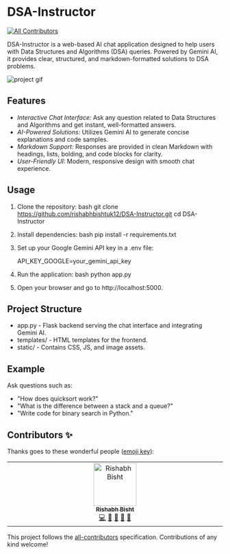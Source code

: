 # DSA-Instructor
<!-- ALL-CONTRIBUTORS-BADGE:START - Do not remove or modify this section -->
[![All Contributors](https://img.shields.io/badge/all_contributors-1-orange.svg?style=flat-square)](#contributors-)
<!-- ALL-CONTRIBUTORS-BADGE:END -->

DSA-Instructor is a web-based AI chat application designed to help users with Data Structures and Algorithms (DSA) queries. Powered by Gemini AI, it provides clear, structured, and markdown-formatted solutions to DSA problems.

![project gif](assets/dsa.gif)

## Features

- *Interactive Chat Interface:* Ask any question related to Data Structures and Algorithms and get instant, well-formatted answers.
- *AI-Powered Solutions:* Utilizes Gemini AI to generate concise explanations and code samples.
- *Markdown Support:* Responses are provided in clean Markdown with headings, lists, bolding, and code blocks for clarity.
- *User-Friendly UI:* Modern, responsive design with smooth chat experience.

## Usage

1. Clone the repository:
   bash
   git clone https://github.com/rishabhbishtuk12/DSA-Instructor.git
   cd DSA-Instructor
   

2. Install dependencies:
   bash
   pip install -r requirements.txt
   

3. Set up your Google Gemini API key in a .env file:
   
   API_KEY_GOOGLE=your_gemini_api_key
   

4. Run the application:
   bash
   python app.py
   

5. Open your browser and go to http://localhost:5000.

## Project Structure

- app.py - Flask backend serving the chat interface and integrating Gemini AI.
- templates/ - HTML templates for the frontend.
- static/ - Contains CSS, JS, and image assets.

## Example

Ask questions such as:
- "How does quicksort work?"
- "What is the difference between a stack and a queue?"
- "Write code for binary search in Python."

## Contributors ✨

Thanks goes to these wonderful people ([emoji key](https://allcontributors.org/docs/en/emoji-key)):

<!-- ALL-CONTRIBUTORS-LIST:START - Do not remove or modify this section -->
<!-- prettier-ignore-start -->
<!-- markdownlint-disable -->
<table>
  <tbody>
    <tr>
      <td align="center" valign="top" width="14.28%"><a href="https://github.com/rishabhbishtuk12"><img src="https://avatars.githubusercontent.com/u/224134759?v=4?s=100" width="100px;" alt="Rishabh Bisht"/><br /><sub><b>Rishabh Bisht</b></sub></a><br /><a href="https://github.com/rishabhbishtuk12/DSA-Instructor/commits?author=rishabhbishtuk12" title="Code">💻</a> <a href="https://github.com/rishabhbishtuk12/DSA-Instructor/issues?q=author%3Arishabhbishtuk12" title="Bug reports">🐛</a> <a href="#ideas-rishabhbishtuk12" title="Ideas, Planning, & Feedback">🤔</a> <a href="#maintenance-rishabhbishtuk12" title="Maintenance">🚧</a> <a href="https://github.com/rishabhbishtuk12/DSA-Instructor/pulls?q=is%3Apr+reviewed-by%3Arishabhbishtuk12" title="Reviewed Pull Requests">👀</a></td>
    </tr>
  </tbody>
</table>

<!-- markdownlint-restore -->
<!-- prettier-ignore-end -->

<!-- ALL-CONTRIBUTORS-LIST:END -->

This project follows the [all-contributors](https://github.com/all-contributors/all-contributors) specification. Contributions of any kind welcome!